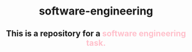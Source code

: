 <h1 align="center"> software-engineering
<h2 align="center"> This is a repository for a  <span style="color:pink"> software engineering task.</span>
